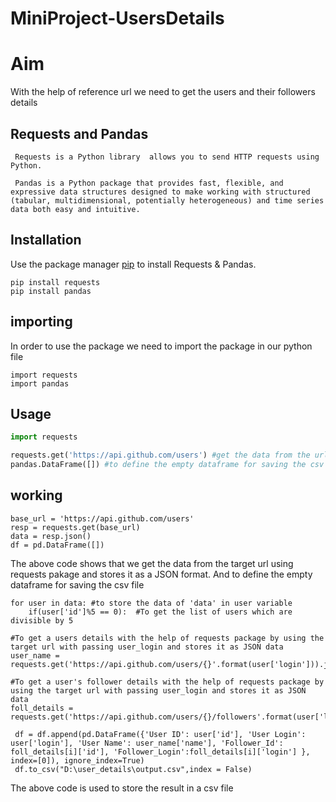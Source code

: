 # MiniProject-UsersDetails
# Aim

 With the help of reference url we need to get the users and their followers details
 
## Requests and Pandas

     Requests is a Python library  allows you to send HTTP requests using Python.
     
     Pandas is a Python package that provides fast, flexible, and expressive data structures designed to make working with structured (tabular, multidimensional, potentially heterogeneous) and time series data both easy and intuitive.

## Installation

Use the package manager [pip](https://pip.pypa.io/en/stable/) to install Requests & Pandas.

```
pip install requests
pip install pandas
```
## importing
In order to use the package we need to import the package in our python file
```
import requests
import pandas
```

## Usage

```python
import requests

requests.get('https://api.github.com/users') #get the data from the url
pandas.DataFrame([]) #to define the empty dataframe for saving the csv file
```
## working
```
base_url = 'https://api.github.com/users'
resp = requests.get(base_url)
data = resp.json()
df = pd.DataFrame([])
```
The above code shows that we get the data from the target url using requests pakage and stores it as a JSON format.
And to define the empty dataframe for saving the csv file
```
for user in data: #to store the data of 'data' in user variable
    if(user['id']%5 == 0):  #To get the list of users which are divisible by 5
 ```
 ```
 #To get a users details with the help of requests package by using the target url with passing user_login and stores it as JSON data
 user_name = requests.get('https://api.github.com/users/{}'.format(user['login'])).json()
 
 #To get a user's follower details with the help of requests package by using the target url with passing user_login and stores it as JSON data
 foll_details =  requests.get('https://api.github.com/users/{}/followers'.format(user['login'])).json()
 ```
 
 
 ```
  df = df.append(pd.DataFrame({'User ID': user['id'], 'User Login': user['login'], 'User Name': user_name['name'], 'Follower_Id': foll_details[i]['id'], 'Follower_Login':foll_details[i]['login'] }, index=[0]), ignore_index=True)
  df.to_csv("D:\user_details\output.csv",index = False)
  ```
  The above code is used to store the result in a csv file

